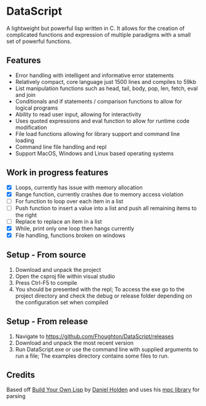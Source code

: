 # DataScript
A lightweight but powerful lisp written in C. It allows for the creation of complicated functions and expression of multiple paradigms with a small set of powerful functions.

## Features
- Error handling with intelligent and informative error statements
- Relatively compact, core language just 1500 lines and compiles to 59kb
- List manipulation functions such as head, tail, body, pop, len, fetch, eval and join
- Conditionals and if statements / comparison functions to allow for logical programs
- Ability to read user input, allowing for interactivity
- Uses quoted expressions and eval function to allow for runtime code modification
- File load functions allowing for library support and command line loading
- Command line file handling and repl
- Support MacOS, Windows and Linux based operating systems

## Work in progress features
- [X] Loops, currently has issue with memory allocation
- [X] Range function, currently crashes due to memory access violation
- [ ] For function to loop over each item in a list
- [ ] Push function to insert a value into a list and push all remaining items to the right
- [ ] Replace to replace an item in a list
- [X] While, print only one loop then hangs currently
- [X] File handling, functions broken on windows

## Setup - From source
1) Download and unpack the project
2) Open the csproj file within visual studio
3) Press Ctrl-F5 to compile
4) You should be presented with the repl; To access the exe go to the project directory and check the debug or release folder depending on the configuration set when compiled

## Setup - From release
1) Navigate to https://github.com/Fhoughton/DataScript/releases
2) Download and unpack the most recent version
3) Run DataScript.exe or use the command line with supplied arguments to run a file; The examples directory contains some files to run.

## Credits
Based off [Build Your Own Lisp](https://www.amazon.com/Build-Your-Lisp-Daniel-Holden/dp/1501006622) by [Daniel Holden](https://github.com/orangeduck) and uses his [mpc library](https://github.com/orangeduck/mpc) for parsing
